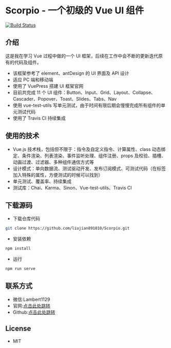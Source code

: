 # Scorpio - 一个初级的 Vue UI 组件

[![Build Status](https://travis-ci.org/liujian891010/Scorpio.svg?branch=master)](https://travis-ci.org/liujian891010/Scorpio)

## 介绍

这是我在学习 Vue 过程中做的一个 UI 框架，后续在工作中会不断的更新迭代原有的代码及组件。

- 该框架参考了 element、antDesign 的 UI 界面及 API 设计
- 适应 PC 端和移动端
- 使用了 VuePress 搭建 UI 框架官网
- 目前共完成 11 个 UI 组件：Button、Input、Grid、Layout、Collapse、Cascader、Popover、Toast、Slides、Tabs、Nav
- 使用 vue-test-utils 写单元测试，由于时间有限后期会慢慢完成所有组件的单元测试代码
- 使用了 Travis CI 持续集成

## 使用的技术

- Vue.js 技术栈，包括但不限于：指令及自定义指令、计算属性、class 动态绑定、条件渲染、列表渲染、事件监听处理、组件注册、props 及校验、插槽、动画过渡、过滤器、多种组件通信方式等
- 设计模式：单向数据流、测试驱动开发、发布订阅模式、可测试代码（在标签加入特殊的属性，方便测试的时候可以找到）
- 单元测试、覆盖率、持续集成
- 测试库：Chai、Karma、Sinon、Vue-test-utils、Travis CI

## 下载源码

- 下载仓库代码

```sh
git clone https://github.com/liujian891010/Scorpio.git
```

- 安装依赖

```sh
npm install
```

- 运行

```sh
npm run serve
```

## 联系方式

- 微信:Lambert1129
- 官网:[点击此处跳转](https://liujian891010.github.io/Scorpio/)
- Github:[点击此处跳转](https://github.com/liujian891010/Scorpio)

## License

- MIT
